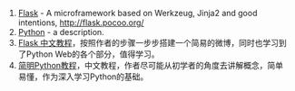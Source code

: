 1. [Flask](https://github.com/mitsuhiko/flask) - A microframework based on Werkzeug, Jinja2 and good intentions, http://flask.pocoo.org/
2. [Python](https://github.com/) - a description.
3. [Flask 中文教程](http://www.oschina.net/translate/the-flask-mega-tutorial-part-iii-web-forms)，按照作者的步骤一步步搭建一个简易的微博，同时也学习到了Python Web的各个部分，值得学习。
4. [简明Python教程](http://www.kuqin.com/abyteofpython_cn/)，中文教程，作者尽可能从初学者的角度去讲解概念，简单易懂，作为深入学习Python的基础。
